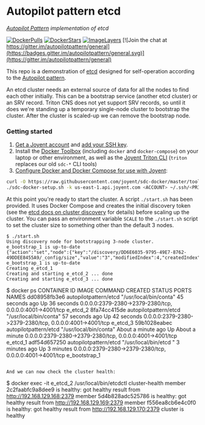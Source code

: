 # Autopilot pattern etcd

*[Autopilot Pattern](http://autopilotpattern.io/) implementation of etcd*

[![DockerPulls](https://img.shields.io/docker/pulls/autopilotpattern/etcd.svg)](https://registry.hub.docker.com/u/autopilotpattern/etcd/)
[![DockerStars](https://img.shields.io/docker/stars/autopilotpattern/etcd.svg)](https://registry.hub.docker.com/u/autopilotpattern/etcd/)
[![ImageLayers](https://badge.imagelayers.io/autopilotpattern/etcd:latest.svg)](https://imagelayers.io/?images=autopilotpattern/etcd:latest)
[![Join the chat at https://gitter.im/autopilotpattern/general](https://badges.gitter.im/autopilotpattern/general.svg)](https://gitter.im/autopilotpattern/general)

This repo is a demonstration of [etcd](https://coreos.com/etcd/docs/latest/) designed for self-operation according to the [Autopilot pattern](http://autopilotpattern.io/).

An etcd cluster needs an external source of data for all the nodes to find each other initially. This can be a bootstrap service (another etcd cluster) or an SRV record. Triton CNS does not yet support SRV records, so until it does we're standing up a temporary single-node cluster to bootstrap the cluster. After the cluster is scaled-up we can remove the bootstrap node.


### Getting started

1. [Get a Joyent account](https://my.joyent.com/landing/signup/) and [add your SSH key](https://docs.joyent.com/public-cloud/getting-started).
1. Install the [Docker Toolbox](https://docs.docker.com/installation/mac/) (including `docker` and `docker-compose`) on your laptop or other environment, as well as the [Joyent Triton CLI](https://www.joyent.com/blog/introducing-the-triton-command-line-tool) (`triton` replaces our old `sdc-*` CLI tools)
1. [Configure Docker and Docker Compose for use with Joyent](https://docs.joyent.com/public-cloud/api-access/docker):

```bash
curl -O https://raw.githubusercontent.com/joyent/sdc-docker/master/tools/sdc-docker-setup.sh && chmod +x sdc-docker-setup.sh
./sdc-docker-setup.sh -k us-east-1.api.joyent.com <ACCOUNT> ~/.ssh/<PRIVATE_KEY_FILE>
```

At this point you're ready to start the cluster. A script `./start.sh` has been provided. It uses Docker Compose and creates the initial discovery token (see the [etcd docs on cluster discovery](https://coreos.com/os/docs/latest/cluster-discovery.html) for details) before scaling up the cluster. You can pass an environment variable `SCALE` to the `./start.sh` script to set the cluster size to something other than the default 3 nodes.

```
$ ./start.sh
Using discovery node for bootstrapping 3-node cluster.
e_bootstrap_1 is up-to-date
{"action":"set","node":{"key":"/discovery/DD6E6035-9795-49E7-8762-49DDEE8455A9/_config/size","value":"3","modifiedIndex":4,"createdIndex":4}}
e_bootstrap_1 is up-to-date
Creating e_etcd_1
Creating and starting e_etcd_2 ... done
Creating and starting e_etcd_3 ... done

```
$ docker ps
CONTAINER ID        IMAGE                   COMMAND                  CREATED              STATUS              PORTS                                                      NAMES
dd08958fb3e6        autopilotpattern/etcd   "/usr/local/bin/conta"   45 seconds ago       Up 36 seconds       0.0.0.0:2379-2380->2379-2380/tcp, 0.0.0.0:4001->4001/tcp   e_etcd_2
8fa74cc415de        autopilotpattern/etcd   "/usr/local/bin/conta"   57 seconds ago       Up 42 seconds       0.0.0.0:2379-2380->2379-2380/tcp, 0.0.0.0:4001->4001/tcp   e_etcd_3
59b1028eabec        autopilotpattern/etcd   "/usr/local/bin/conta"   About a minute ago   Up About a minute   0.0.0.0:2379-2380->2379-2380/tcp, 0.0.0.0:4001->4001/tcp   e_etcd_1
adf54d657250        autopilotpattern/etcd   "/usr/local/bin/etcd "   3 minutes ago        Up 3 minutes        0.0.0.0:2379-2380->2379-2380/tcp, 0.0.0.0:4001->4001/tcp   e_bootstrap_1
```

And we can now check the cluster health:

```
$ docker exec -it e_etcd_2 /usr/local/bin/etcdctl cluster-health
member 2c2faabfc9a8dee9 is healthy: got healthy result from http://192.168.129.168:2379
member 5d4b828adc525786 is healthy: got healthy result from http://192.168.129.169:2379
member f556ea8cb6e4c0f0 is healthy: got healthy result from http://192.168.129.170:2379
cluster is healthy
```
